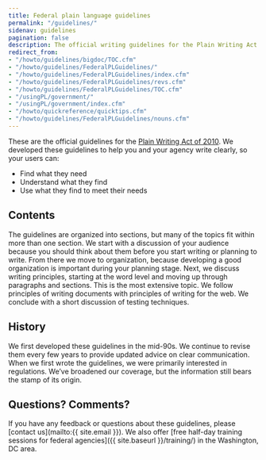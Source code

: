 ```yaml
---
title: Federal plain language guidelines
permalink: "/guidelines/"
sidenav: guidelines
pagination: false
description: The official writing guidelines for the Plain Writing Act of 2010.
redirect_from:
- "/howto/guidelines/bigdoc/TOC.cfm"
- "/howto/guidelines/FederalPLGuidelines/"
- "/howto/guidelines/FederalPLGuidelines/index.cfm"
- "/howto/guidelines/FederalPLGuidelines/revs.cfm"
- "/howto/guidelines/FederalPLGuidelines/TOC.cfm"
- "/usingPL/government/"
- "/usingPL/government/index.cfm"
- "/howto/quickreference/quicktips.cfm"
- "/howto/guidelines/FederalPLGuidelines/nouns.cfm"
---
```


These are the official guidelines for the [Plain Writing Act of 2010](https://www.gpo.gov/fdsys/pkg/PLAW-111publ274/content-detail.html). We developed these guidelines to help you and your agency write clearly, so your users can:

- Find what they need
- Understand what they find
- Use what they find to meet their needs

## Contents

The guidelines are organized into sections, but many of the topics fit within more than one section. We start with a discussion of your audience because you should think about them before you start writing or planning to write. From there we move to organization, because developing a good organization is important during your planning stage. Next, we discuss writing principles, starting at the word level and moving up through paragraphs and sections. This is the most extensive topic. We follow principles of writing documents with principles of writing for the web. We conclude with a short discussion of testing techniques.

## History

We first developed these guidelines in the mid-90s. We continue to revise them every few years to provide updated advice on clear communication. When we first wrote the guidelines, we were primarily interested in regulations. We’ve broadened our coverage, but the information still bears the stamp of its origin.

## Questions? Comments?

If you have any feedback or questions about these guidelines, please [contact us](mailto:{{ site.email }}). We also offer [free half-day training sessions for federal agencies]({{ site.baseurl }}/training/) in the Washington, DC area.

